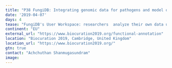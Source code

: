 ```yaml
---
title: "P38 FungiDB: Integrating genomic data for pathogens and model organisms and providing advanced search capabilities and large-scale data analysis"
date: '2019-04-07'
days: 4
tease: "FungiDB's User Workspace: researchers  analyze their own data using Galaxy workflows and integrate it back into FungiDB."
continent: "EU"
external_url: "https://www.biocuration2019.org/functional-annotation"
location: "Biocuration 2019, Cambridge, United Kingdom"
location_url: "https://www.biocuration2019.org/"
gtn: true
contact: "Achchuthan Shanmugasundram"
image: 
---
```

